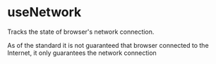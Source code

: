 # useNetwork

Tracks the state of browser's network connection.

As of the standard it is not guaranteed that browser connected to the Internet, it only guarantees the network connection

